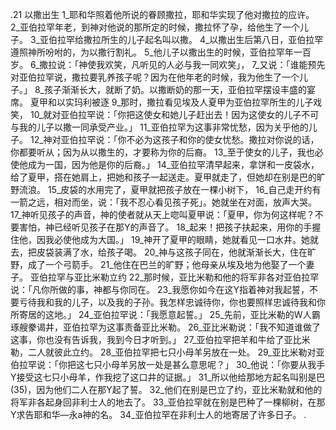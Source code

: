 .21 
以撒出生 
1_耶和华照着他所说的眷顾撒拉，耶和华实现了他对撒拉的应许。 2_亚伯拉罕年老，到神对他说的那所定的时候，撒拉怀了孕，给他生了一个儿子。 3_亚伯拉罕给撒拉所生的儿子起名叫以撒。 4_以撒出生后第八日，亚伯拉罕遵照神所吩咐的，为以撒行割礼。 5_他儿子以撒出生的时候，亚伯拉罕年一百岁。 6_撒拉说：「神使我欢笑，凡听见的人必与我一同欢笑」， 7_又说：「谁能预先对亚伯拉罕说，撒拉要乳养孩子呢？因为在他年老的时候，我为他生了一个儿子。」 
8_孩子渐渐长大，就断了奶。以撒断奶的那一天，亚伯拉罕摆设丰盛的宴席。 
夏甲和以实玛利被逐 
9_那时，撒拉看见埃及人夏甲为亚伯拉罕所生的儿子戏笑， 10_就对亚伯拉罕说：「你把这使女和她儿子赶出去！因为这使女的儿子不可与我的儿子以撒一同承受产业。」 11_亚伯拉罕为这事非常忧愁，因为关乎他的儿子。 12_神对亚伯拉罕说：「你不必为这孩子和你的使女忧愁。撒拉对你说的话，你都要听从；因为从以撒生的，才要称为你的后裔。 13_至于使女的儿子，我也必使他成为一国，因为他是你的后裔。」 
14_亚伯拉罕清早起来，拿饼和一皮袋水，给了夏甲，搭在她肩上，把她和孩子一起送走。夏甲就走了，但她却在别是巴的旷野流浪。 15_皮袋的水用完了，夏甲就把孩子放在一棵小树下， 16_自己走开约有一箭之远，相对而坐，说：「我不忍心看见孩子死」。她就坐在对面，放声大哭。 17_神听见孩子的声音，神的使者就从天上唿叫夏甲说：「夏甲，你为何这样呢？不要害怕，神已经听见孩子在那Y的声音了。 18_起来！把孩子扶起来，用你的手握住他，因我必使他成为大国。」 19_神开了夏甲的眼睛，她就看见一口水井。她就去，把皮袋装满了水，给孩子喝。 
20_神与这孩子同在，他就渐渐长大，住在旷野，成了一个弓箭手。 21_他住在巴兰的旷野；他母亲从埃及地为他娶了一个妻子。 
亚伯拉罕与亚比米勒立约 
22_那时候，亚比米勒和他的将军非各对亚伯拉罕说：「凡你所做的事，神都与你同在。 23_我愿你如今在这Y指着神对我起誓，不要亏待我和我的儿子，以及我的子孙。我怎样忠诚待你，你也要照样忠诚待我和你所寄居的这地。」 24_亚伯拉罕说：「我愿意起誓。」 
25_先前，亚比米勒的W人霸琢艘豢谒井，亚伯拉罕为这事责备亚比米勒。 26_亚比米勒说：「我不知道谁做了这事，你也没有告诉我，我到今日才听到。」 27_亚伯拉罕把羊和牛给了亚比米勒，二人就彼此立约。 28_亚伯拉罕把七只小母羊另放在一处。 29_亚比米勒对亚伯拉罕说：「你把这七只小母羊另放一处是甚么意思呢？」 30_他说：「你要从我手Y接受这七只小母羊，作我挖了这口井的证据。」 31_所以他给那地方起名叫别是巴(35)，因为他们二人在那Y起了誓。 32_他们在别是巴立了约，亚比米勒就和他的将军非各起身回非利士人的地去了。 33_亚伯拉罕就在别是巴种了一棵柳树，在那Y求告耶和华―永a神的名。 34_亚伯拉罕在非利士人的地寄居了许多日子。 
.